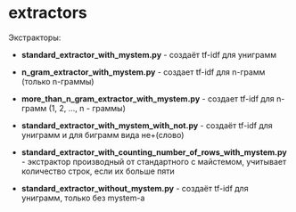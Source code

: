 # extractors

Экстракторы:

* __standard_extractor_with_mystem.py__ - создаёт tf-idf для униграмм

* __n_gram_extractor_with_mystem.py__ - создает tf-idf для n-грамм (только n-граммы)

* __more_than_n_gram_extractor_with_mystem.py__ - создает tf-idf для n-грамм (1, 2, ..., n - граммы)

* __standard_extractor_with_mystem_with_not.py__ - создаёт tf-idf для униграмм и для биграмм вида не+(слово) 

* __standard_extractor_with_counting_number_of_rows_with_mystem.py__ - экстрактор производный от стандартного с майстемом, учитывает количество строк, если их больше пяти

* __standard_extractor_without_mystem.py__ - создаёт tf-idf для униграмм, только без mystem-а
